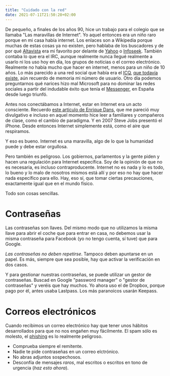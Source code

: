 ```yaml
---
title: "Cuidado con la red"
date: 2021-07-11T21:50:28+02:00
---
```


De pequeño, a finales de los años 90, hice un trabajo para el colegio que se llamaba "Las maravillas de Internet". Yo aquel entonces era un niño raro porque en mi casa había internet. Los enlaces son a Wikipedia porque muchas de estas cosas ya no existen, pero hablaba de los buscadores y de por qué [Altavista](https://es.wikipedia.org/wiki/AltaVista) era mi favorito por delante de [Yahoo](https://es.wikipedia.org/wiki/Yahoo!) o [Infoseek](https://en.wikipedia.org/wiki/Infoseek). También contaba lo que era el IRC, aunque realmente nunca llegué realmente a usarlo ni los uso hoy en día, los grupos de noticias o el correo electrónico. Realmente no había mucho que hacer en internet, menos para un niño de 10 años. Lo más parecido a una red social que había era el [ICQ](https://es.wikipedia.org/wiki/ICQ), [que todavía existe](https://www.icq.com/), aún recuerdo de memoria mi número de usuario. Otro día podemos preguntarnos qué narices hizo mal Microsoft para no dominar las redes sociales a partir del indudable éxito que tenía el [Messenger](https://es.wikipedia.org/wiki/MSN_Messenger), en España desde luego triunfó.

Antes nos conectábamos a Internet, estar en Internet era un acto consciente. Recuerdo [este artículo de Enrique Dans](https://www.libertaddigital.com/opinion/enrique-dans/vivir-en-red-26115/), que me pareció muy divulgativo e incluso en aquel momento hice leer a familiares y compañeros de clase, como el cambio de paradigma. Y en 2007 Steve Jobs presentó el iPhone. Desde entonces Internet simplemente está, como el aire que respiramos.

Y eso es bueno. Internet es una maravilla, algo de lo que la humanidad puede y debe estar orgullosa.

Pero también es peligroso. Los gobiernos, parlamentos y la gente piden y hacen una regulación para Internet específica. Soy de la opinión de que no es necesaria, es incluso contraproducente. Internet no es nada y lo es todo, lo bueno y lo malo de nosotros mismos está allí y por eso no hay que hacer nada específico para ello. Hay, eso sí, que tomar ciertas precauciones, exactamente igual que en el mundo físico.

Todo son cosas sencillas.

# Contraseñas

Las contraseñas son llaves. Del mismo modo que no utilizamos la misma llave para abrir el coche que para entrar en casa, no debemos usar la misma contraseña para Facebook (yo no tengo cuenta, sí tuve) que para Google.

*Las contraseñas no deben repetirse*. Tampoco deben apuntarse en un papel. Es más, siempre que sea posible, hay que activar la verificación en dos casos.

Y para gestionar nuestras contraseñas, se puede utilizar un gestor de contraseñas. Buscad en Google "password manager" o "gestor de contraseñas" y veréis que hay muchos. Yo ahora uso el de Dropbox, porque pago por él, antes usaba Lastpass. Los más paranoicos usarán Keepass.

# Correos electrónicos

Cuando recibimos un correo electrónico hay que tener unos hábitos desarrollados para que no nos engañen muy fácilmente. El spam sólo es molesto, el [phishing](https://es.wikipedia.org/wiki/Phishing) es lo realmente peligroso.

- Comprueba siempre el remitente.
- Nadie te pide contraseñas en un correo elctrónico.
- No abras adjuntos sospechosos.
- Desconfía de mensajes *raros*, mal escritos o escritos en tono de urgencia (*haz esto ahora*).

